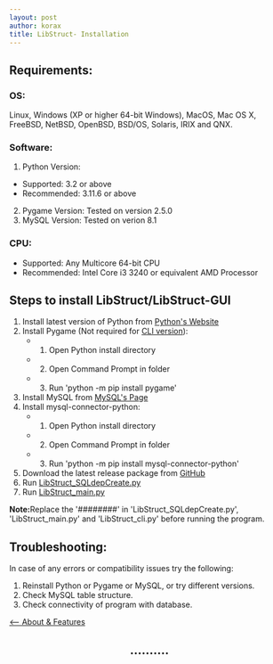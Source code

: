 ```yaml
---
layout: post
author: korax
title: LibStruct- Installation
---
```


## Requirements:
### OS:
Linux, Windows (XP or higher 64-bit Windows), MacOS, Mac OS X, FreeBSD, NetBSD, OpenBSD, BSD/OS, Solaris, IRIX and QNX.

### Software:

1. Python Version:
+ Supported: 3.2 or above
+ Recommended: 3.11.6 or above
2.  Pygame Version:
		Tested on version 2.5.0
3. MySQL Version:
		Tested on verion 8.1

### CPU:
- Supported: Any Multicore 64-bit CPU
- Recommended: Intel Core i3 3240 or equivalent AMD Processor


## Steps to install LibStruct/LibStruct-GUI
1. Install latest version of Python from [Python's Website](https://www.python.org/downloads/)
2. Install Pygame (Not required for [CLI version](https://github.com/koraxial/LibStruct/blob/main/LibStruct_cli.py)):
   - 1) Open Python install directory 
   - 2) Open Command Prompt in folder 
   - 3) Run 'python -m pip install pygame'
3. Install MySQL from [MySQL's Page](https://dev.mysql.com/downloads/installer/#:~:text=MySQL%20Installer%208.0.35,final%20series%20with%20MySQL%20Installer.)
4. Install mysql-connector-python:
   - 1) Open Python install directory 
   - 2) Open Command Prompt in folder
   - 3) Run 'python -m pip install mysql-connector-python'
5. Download the latest release package from [GitHub](https://github.com/koraxial/LibStruct/releases)
6. Run [LibStruct_SQLdepCreate.py](https://github.com/koraxial/LibStruct/blob/main/LibStruct_SQLdepCreate.py)
7. Run [LibStruct_main.py](https://github.com/koraxial/LibStruct/blob/main/LibStruct-GUI/LibStruct_main.py)

<div class="note">
  <p><strong>Note:</strong>Replace the '########' in 'LibStruct_SQLdepCreate.py', 'LibStruct_main.py' and 'LibStruct_cli.py' before running the program. </p>
</div> 
   

## Troubleshooting: 
In case of any errors or compatibility issues try the following:

1. Reinstall Python or Pygame or MySQL, or try different versions.
2. Check MySQL table structure. 
3. Check connectivity of program with database.

<a href="https://koraxial.github.io/libstruct/2024/05/06/About.html"><-- About & Features</a>
<h2 align="center">..........</h2>
